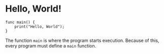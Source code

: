 # Hello, World!

```
func main() {
    print("Hello, World");
}
```

The function `main` is where the program starts execution. Because of this,
every program must define a `main` function.
